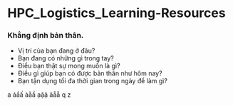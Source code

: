 # HPC_Logistics_Learning-Resources

### Khẳng định bản thân.
- Vị trí của bạn đang ở đâu?
- Bạn đang có những gì trong tay?
- Điều bạn thật sự mong muốn là gì?
- Điều gì giúp bạn có được bản thân như hôm nay?
- Bạn tận dụng tối đa thời gian trong ngày để làm gì?

a áắấ àằầ ạặậ ãẵẫ
q z